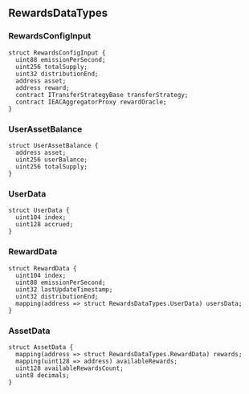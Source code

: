 ## RewardsDataTypes

### RewardsConfigInput

```solidity
struct RewardsConfigInput {
  uint88 emissionPerSecond;
  uint256 totalSupply;
  uint32 distributionEnd;
  address asset;
  address reward;
  contract ITransferStrategyBase transferStrategy;
  contract IEACAggregatorProxy rewardOracle;
}
```

### UserAssetBalance

```solidity
struct UserAssetBalance {
  address asset;
  uint256 userBalance;
  uint256 totalSupply;
}
```

### UserData

```solidity
struct UserData {
  uint104 index;
  uint128 accrued;
}
```

### RewardData

```solidity
struct RewardData {
  uint104 index;
  uint88 emissionPerSecond;
  uint32 lastUpdateTimestamp;
  uint32 distributionEnd;
  mapping(address => struct RewardsDataTypes.UserData) usersData;
}
```

### AssetData

```solidity
struct AssetData {
  mapping(address => struct RewardsDataTypes.RewardData) rewards;
  mapping(uint128 => address) availableRewards;
  uint128 availableRewardsCount;
  uint8 decimals;
}
```

